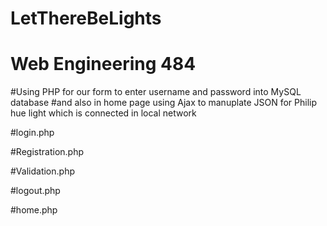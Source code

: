 # LetThereBeLights
# Web Engineering 484

#Using PHP for our form to enter username and password into MySQL database
#and also in home page using Ajax to manuplate JSON for Philip hue light which is connected in local network

#login.php

#Registration.php

#Validation.php

#logout.php

#home.php


